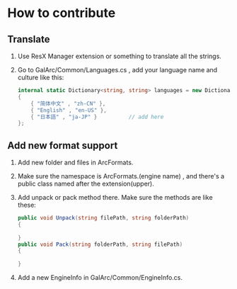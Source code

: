 # How to contribute

## Translate

1. Use ResX Manager extension or something to translate all the strings.

3. Go to GalArc/Common/Languages.cs , add your language name and culture like this:

   ```C#
   internal static Dictionary<string, string> languages = new Dictionary<string, string>
   {
       { "简体中文" , "zh-CN" },
       { "English" , "en-US" },
       { "日本語" , "ja-JP" }			// add here
   };
   ```

## Add new format support

1. Add new folder and files in ArcFormats. 

2. Make sure the namespace is ArcFormats.(engine name) , and there's a public class named after the extension(upper). 

3. Add unpack or pack method there. Make sure the methods are like these:

   ```C#
   public void Unpack(string filePath, string folderPath)
   {
       
   }
   public void Pack(string folderPath, string filePath)
   {
       
   }
   ```

4. Add a new EngineInfo in GalArc/Common/EngineInfo.cs.